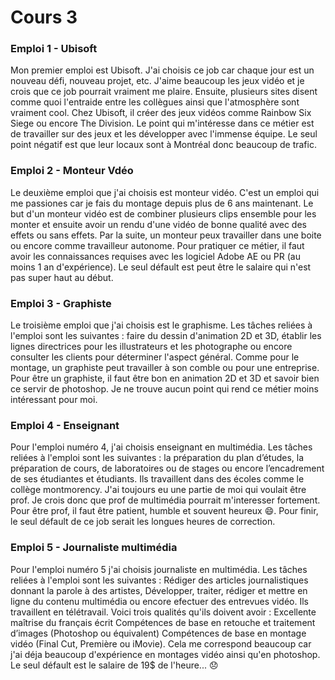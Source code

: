 # Cours 3

### Emploi 1 - Ubisoft
Mon premier emploi est Ubisoft. J'ai choisis ce job car chaque jour est un nouveau défi, nouveau projet, etc. J'aime beaucoup les jeux vidéo et je crois que ce job pourrait vraiment me plaire. Ensuite, plusieurs sites disent comme quoi l'entraide entre les collègues ainsi que l'atmosphère sont vraiment cool. Chez Ubisoft, il créer des jeux vidéos comme Rainbow Six Siege ou encore The Division. Le point qui m'intéresse dans ce métier est de travailler sur des jeux et les développer avec l'immense équipe. Le seul point négatif est que leur locaux sont à Montréal donc beaucoup de trafic.

### Emploi 2 - Monteur Vdéo
Le deuxième emploi que j'ai choisis est monteur vidéo. C'est un emploi qui me passiones car je fais du montage depuis plus de 6 ans maintenant. Le but d'un monteur vidéo est de combiner plusieurs clips ensemble pour les monter et ensuite avoir un rendu d'une vidéo de bonne qualité avec des effets ou sans effets. Par la suite, un monteur peux travailler dans une boite ou encore comme travailleur autonome. Pour pratiquer ce métier, il faut avoir les connaissances requises avec les logiciel Adobe AE ou PR (au moins 1 an d'expérience). Le seul défault est peut être le salaire qui n'est pas super haut au début.

### Emploi 3 - Graphiste
Le troisième emploi que j'ai choisis est le graphisme. Les tâches reliées à l'emploi sont les suivantes : faire du dessin d'animation 2D et 3D, établir les lignes directrices pour les illustrateurs et les photographe ou encore consulter les clients pour déterminer l'aspect général. Comme pour le montage, un graphiste peut travailler à son comble ou pour une entreprise. Pour être un graphiste, il faut être bon en animation 2D et 3D et savoir bien ce servir de photoshop. Je ne trouve aucun point qui rend ce métier moins intéressant pour moi.

### Emploi 4 - Enseignant
Pour l'emploi numéro 4, j'ai choisis enseignant en multimédia. Les tâches reliées à l'emploi sont les suivantes : la préparation du plan d’études, la préparation de cours, de laboratoires ou de stages ou encore l’encadrement de ses étudiantes et étudiants. Ils travaillent dans des écoles comme le collège montmorency. J'ai toujours eu une partie de moi qui voulait être prof. Je crois donc que prof de multimédia pourrait m'interesser fortement. Pour être prof, il faut être patient, humble et souvent heureux 😄. Pour finir, le seul défault de ce job serait les longues heures de correction.

### Emploi 5 - Journaliste multimédia
Pour l'emploi numéro 5 j'ai choisis journaliste en multimédia. Les tâches reliées à l'emploi sont les suivantes : Rédiger des articles journalistiques donnant la parole à des artistes, Développer, traiter, rédiger et mettre en ligne du contenu multimédia ou encore efectuer des entrevues vidéo. Ils travaillent en télétravail. Voici trois qualités qu'ils doivent avoir : 
Excellente maîtrise du français écrit
Compétences de base en retouche et traitement d’images (Photoshop ou équivalent)
Compétences de base en montage vidéo (Final Cut, Première ou iMovie).
Cela me correspond beaucoup car j'ai déja beaucoup d'expérience en montages vidéo ainsi qu'en photoshop. Le seul défault est le salaire de 19$ de l'heure... 😞

